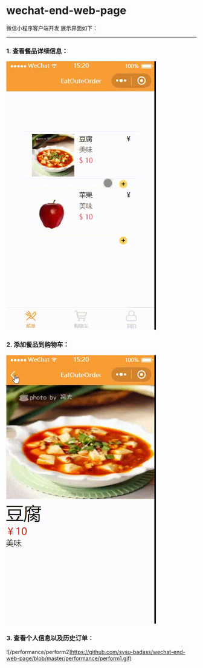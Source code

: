 # wechat-end-web-page
微信小程序客户端开发
展示界面如下：
*****
### 1. 查看餐品详细信息：

![/performance/perform3](https://github.com/sysu-badass/wechat-end-web-page/blob/master/performance/perform3.gif)

### 2. 添加餐品到购物车：

![/performance/perform1](https://github.com/sysu-badass/wechat-end-web-page/blob/master/performance/perform1.gif)
### 3. 查看个人信息以及历史订单：

![/performance/perform2]https://github.com/sysu-badass/wechat-end-web-page/blob/master/performance/perform1.gif)
